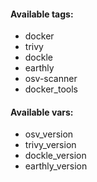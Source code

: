 #### Available tags:
- docker
- trivy
- dockle
- earthly
- osv-scanner
- docker_tools

#### Available vars:
- osv_version
- trivy_version
- dockle_version
- earthly_version
